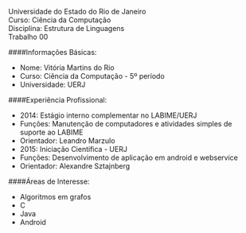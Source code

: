 Universidade do Estado do Rio de Janeiro  
Curso: Ciência da Computação  
Disciplina: Estrutura de Linguagens  
Trabalho 00  

####Informações Básicas:
* Nome: Vitória Martins do Rio
* Curso: Ciência da Computação \- 5º período
* Universidade: UERJ

####Experiência Profissional:
* 2014: Estágio interno complementar no LABIME/UERJ
 * Funções: Manutenção de computadores e atividades simples de suporte ao LABIME
 * Orientador: Leandro Marzulo
* 2015: Iniciação Científica - UERJ
 * Funções: Desenvolvimento de aplicação em android e webservice
 * Orientador: Alexandre Sztajnberg

####Áreas de Interesse:
* Algoritmos em grafos
* C
* Java
* Android
